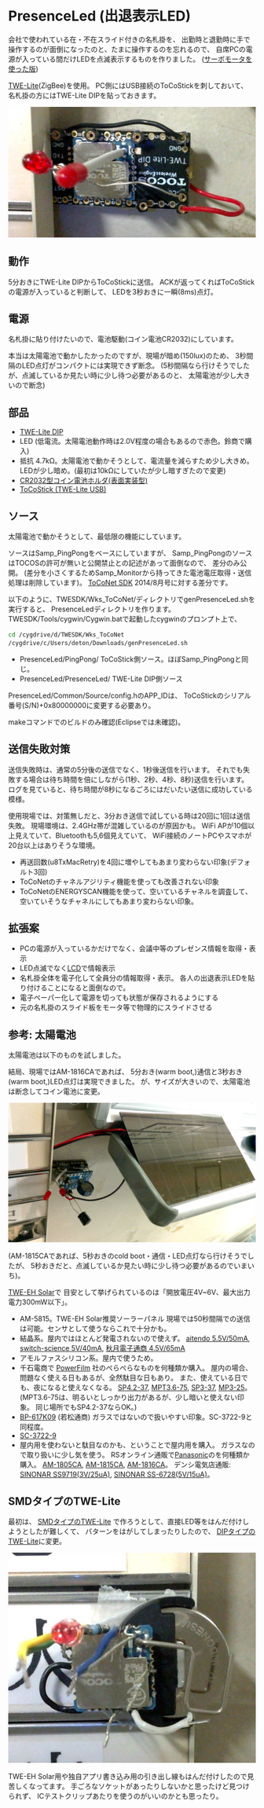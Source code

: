 # PresenceLed (出退表示LED)

会社で使われている在・不在スライド付きの名札掛を、
出勤時と退勤時に手で操作するのが面倒になったのと、たまに操作するのを忘れるので、
自席PCの電源が入っている間だけLEDを点滅表示するものを作りました。
([サーボモータを使った版](https://github.com/deton/syuttaikin))

[TWE-Lite](http://www.tocos-wireless.com/jp/products/TWE-Lite-DIP/)(ZigBee)を使用。
PC側にはUSB接続のToCoStickを刺しておいて、
名札掛の方にはTWE-Lite DIPを貼っておきます。

![画像](https://github.com/deton/presenceled/raw/master/PresenceLed.jpg)

## 動作
5分おきにTWE-Lite DIPからToCoStickに送信。
ACKが返ってくればToCoStickの電源が入っていると判断して、
LEDを3秒おきに一瞬(8ms)点灯。

## 電源
名札掛に貼り付けたいので、電池駆動(コイン電池CR2032)にしています。

本当は太陽電池で動かしたかったのですが、現場が暗め(150lux)のため、
3秒間隔のLED点灯がコンパクトには実現できず断念。
(5秒間隔なら行けそうでしたが、点滅しているか見たい時に少し待つ必要があるのと、
太陽電池が少し大きいので断念)

## 部品
* [TWE-Lite DIP](http://tocos-wireless.com/jp/products/TWE-Lite-DIP/)
* LED (低電流。太陽電池動作時は2.0V程度の場合もあるので赤色。鈴商で購入)
* 抵抗 4.7kΩ。太陽電池で動かそうとして、電流量を減らすため少し大きめ。
  LEDが少し暗め。(最初は10kΩにしていたが少し暗すぎたので変更)
* [CR2032型コイン電池ホルダ(表面実装型)](http://www.switch-science.com/catalog/47/)
* [ToCoStick (TWE-Lite USB)](http://tocos-wireless.com/jp/products/TWE-Lite-USB/)

## ソース
太陽電池で動かそうとして、最低限の機能にしています。

ソースはSamp_PingPongをベースにしていますが、
Samp_PingPongのソースはTOCOSの許可が無いと公開禁止との記述があって面倒なので、
差分のみ公開。
(差分を小さくするためSamp_Monitorから持ってきた電池電圧取得・送信処理は削除しています)。
[ToCoNet SDK](http://www.tocos-wireless.com/jp/products/ToCoNet/TWESDK.html) 2014/8月号に対する差分です。

以下のように、TWESDK/Wks_ToCoNet/ディレクトリでgenPresenceLed.shを実行すると、
PresenceLedディレクトリを作ります。
TWESDK/Tools/cygwin/Cygwin.batで起動したcygwinのプロンプト上で、
```sh
cd /cygdrive/d/TWESDK/Wks_ToCoNet
/cygdrive/c/Users/deton/Downloads/genPresenceLed.sh
```

* PresenceLed/PingPong/    ToCoStick側ソース。ほぼSamp_PingPongと同じ。
* PresenceLed/PresenceLed/ TWE-Lite DIP側ソース

PresenceLed/Common/Source/config.hのAPP_IDは、
ToCoStickのシリアル番号(S/N)+0x80000000に変更する必要あり。

makeコマンドでのビルドのみ確認(Eclipseでは未確認)。

## 送信失敗対策
送信失敗時は、通常の5分後の送信でなく、1秒後送信を行います。
それでも失敗する場合は待ち時間を倍にしながら(1秒、2秒、4秒、8秒)送信を行います。
ログを見ていると、待ち時間が8秒になるごろにはだいたい送信に成功している模様。

使用現場では、対策無しだと、3分おき送信で試している時は20回に1回は送信失敗。
現場環境は、2.4GHz帯が混雑しているのが原因かも。
WiFi APが10個以上見えていて、Bluetoothも5,6個見えていて、
WiFi接続のノートPCやスマホが20台以上はありそうな環境。

* 再送回数(u8TxMacRetry)を4回に増やしてもあまり変わらない印象(デフォルト3回)
* ToCoNetのチャネルアジリティ機能を使っても改善されない印象
* ToCoNetのENERGYSCAN機能を使って、空いているチャネルを調査して、
  空いていそうなチャネルにしてもあまり変わらない印象。

## 拡張案
* PCの電源が入っているかだけでなく、会議中等のプレゼンス情報を取得・表示
* LED点滅でなく[LCD](http://www.aitendo.com/product/6225)で情報表示
* 名札掛全体を電子化して全員分の情報取得・表示。
  各人の出退表示LEDを貼り付けることになると面倒なので。
* 電子ペーパー化して電源を切っても状態が保存されるようにする
* 元の名札掛のスライド板をモータ等で物理的にスライドさせる

## 参考: 太陽電池
太陽電池は以下のものを試しました。

結局、現場ではAM-1816CAであれば、
5分おき(warm boot,)通信と3秒おき(warm boot,)LED点灯は実現できました。
が、サイズが大きいので、太陽電池は断念してコイン電池に変更。

![AM-1816CA使用画像](https://github.com/deton/presenceled/raw/master/PresenceLedSolar.jpg)

(AM-1815CAであれば、5秒おきのcold boot・通信・LED点灯なら行けそうでしたが、
5秒おきだと、点滅しているか見たい時に少し待つ必要があるのでいまいち)。

[TWE-EH Solar](http://tocos-wireless.com/jp/products/TWE-EH-S/)で
目安として挙げられているのは「開放電圧4V~6V、最大出力電力300mW以下」。

* AM-5815。TWE-EH Solar推奨ソーラーパネル
  現場では50秒間隔での送信は可能。センサとして使うならこれで十分かも。
* 結晶系。屋内ではほとんど発電されないので使えず。
  [aitendo 5.5V/50mA](http://www.aitendo.com/product/7408),
  [switch-science 5V/40mA](http://www.switch-science.com/catalog/932/),
  [秋月電子通商 4.5V/65mA](http://akizukidenshi.com/catalog/g/gM-06564/)
* アモルファスシリコン系。屋内で使うため。
 * 千石電商で
   [PowerFilm](http://www.powerfilmsolar.com/products/oem-comparison-chart/)
   社のぺらぺらなものを何種類か購入。
   屋内の場合、問題なく使える日もあるが、全然駄目な日もあり。
   また、使えている日でも、夜になると使えなくなる。
   [SP4.2-37](http://www.sengoku.co.jp/mod/sgk_cart/detail.php?code=3CGN-SSMU),
   [MPT3.6-75](http://www.sengoku.co.jp/mod/sgk_cart/detail.php?code=5CFN-TSMT),
   [SP3-37](http://www.sengoku.co.jp/mod/sgk_cart/detail.php?code=8CFN-SSMP),
   [MP3-25](http://www.sengoku.co.jp/mod/sgk_cart/detail.php?code=EEHD-047P)。
   (MPT3.6-75は、明るいとしっかり出力があるが、少し暗いと使えない印象。
   同じ場所でもSP4.2-37ならOK。)
 * [BP-617K09](http://www.wakamatsu-net.com/cgibin/biz/pageshousai.cgi?code=39030015&CATE=3903) (若松通商)
   ガラスではないので扱いやすい印象。SC-3722-9と同程度。
 * [SC-3722-9](http://wingsolar.shop-pro.jp/?pid=34934897)
 * 屋内用を使わないと駄目なのかも、ということで屋内用を購入。
   ガラスなので取り扱いに少し気を使う。
   RSオンライン通販で[Panasonic](http://panasonic.net/energy/amorton/jp/products/index.html)のを何種類か購入。
   [AM-1805CA](http://jp.rs-online.com/web/p/photovoltaic-solar-panels/7600216/),
   [AM-1815CA](http://jp.rs-online.com/web/p/photovoltaic-solar-panels/6646778/),
   [AM-1816CA](http://jp.rs-online.com/web/p/photovoltaic-solar-panels/6646772/)。
   デンシ電気店通販:
   [SINONAR SS9719(3V/25uA)](http://www.denshi-trade.co.jp/ct/index.php?main_page=product_info&cPath=103_129_659&products_id=6559),
   [SINONAR SS-6728(5V/15uA)](http://www.denshi-trade.co.jp/ct/index.php?main_page=product_info&cPath=103_129_659&products_id=6558)。

## SMDタイプのTWE-Lite
最初は、
[SMDタイプのTWE-Lite](http://www.tocos-wireless.com/jp/products/TWE-001Lite.html)
で作ろうとして、直接LED等をはんだ付けしようとしたが難しくて、
パターンをはがしてしまったりしたので、
[DIPタイプのTWE-Lite](http://www.tocos-wireless.com/jp/products/TWE-Lite-DIP/)に変更。

![SMDタイプ画像](https://github.com/deton/presenceled/raw/master/PresenceLedSMD.jpg)

TWE-EH Solar用や独自アプリ書き込み用の引き出し線もはんだ付けしたので見苦しくなってます。
手ごろなソケットがあったりしないかと思ったけど見つけられず、
ICテストクリップあたりを使うのがいいのかとも思ったり。
